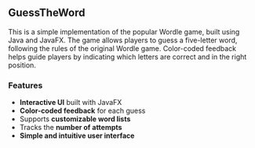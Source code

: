 ## GuessTheWord

This is a simple implementation of the popular Wordle game, built using Java and JavaFX. The game allows players to guess a five-letter word, following the rules of the original Wordle game. Color-coded feedback helps guide players by indicating which letters are correct and in the right position.

### Features
- **Interactive UI** built with JavaFX
- **Color-coded feedback** for each guess
- Supports **customizable word lists**
- Tracks the **number of attempts**
- **Simple and intuitive user interface**
